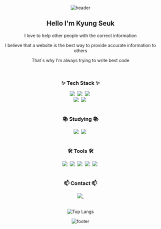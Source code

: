 <div align="center">

![header](https://capsule-render.vercel.app/api?type=waving&height=160&color=gradient&descAlignY=50&fontAlignY=50)

<h2>Hello I'm Kyung Seuk</h2>
<p>I love to help other people with the correct information</p>
<p>I believe that a website is the best way to provide accurate information to others</p>
<p>That`s why I'm always trying to write best code</p>

<br>

<h3 align="center">✨ Tech Stack ✨</h3>
  <div align="center">
    <img src="https://img.shields.io/badge/html5-E34F26.svg?style=for-the-badge&logo=html5&logoColor=white" />&nbsp
    <img src="https://img.shields.io/badge/css3-1572B6.svg?style=for-the-badge&logo=css3&logoColor=white" />&nbsp
    <img src="https://img.shields.io/badge/javascript-F7DF1E.svg?style=for-the-badge&logo=javascript&logoColor=20232a" />&nbsp
  </div>
  <div align="center">
    <img src="https://img.shields.io/badge/react-20232a.svg?style=for-the-badge&logo=react&logoColor=61DAFB" />&nbsp
    <img src="https://img.shields.io/badge/styled--components-DB7093?style=for-the-badge&logo=styled-components&logoColor=ffd35b" />&nbsp
  </div>

<br>


<h3 align="center">📚 Studying 📚</h3>
  <div align="center">
    <img src="https://img.shields.io/badge/typescript-007ACC.svg?style=for-the-badge&logo=typescript&logoColor=white" />&nbsp
    <img src="https://img.shields.io/badge/next.js-000.svg?style=for-the-badge&logo=next.js&logoColor=white" />&nbsp
  </div>

<br>

<h3 align="center">🛠 Tools 🛠</h3>
<div align="center">
  <img src="https://img.shields.io/badge/git-F05033.svg?style=for-the-badge&logo=git&logoColor=white" />&nbsp
  <img src="https://img.shields.io/badge/github-181717.svg?style=for-the-badge&logo=github&logoColor=white" />&nbsp
  <img src="https://img.shields.io/badge/Notion-F3F3F3.svg?style=for-the-badge&logo=notion&logoColor=black" />&nbsp
  <img src="https://img.shields.io/badge/figma-F24E1E.svg?style=for-the-badge&logo=figma&logoColor=white" />&nbsp
  <img src="https://img.shields.io/badge/VSCode-2C2C32.svg?style=for-the-badge&logo=visual-studio-code&logoColor=22ABF3" />&nbsp
</div>

<br>

<h3 align="center">📫 Contact 📫</h3>
<div align="center">
  <a href="mailto:5647kr@gmail.com">
    <img
      src="https://img.shields.io/badge/5647kr@gmail.com-D14836?style=for-the-badge&logo=gmail&logoColor=white"/>&nbsp
  </a>
</div>

<br>

![Top Langs](https://github-readme-stats.vercel.app/api/top-langs/?username=5647kr&layout=compact)

![footer](https://capsule-render.vercel.app/api?type=waving&height=160&color=gradient&descAlignY=50&fontAlignY=50&section=footer)

</div>
